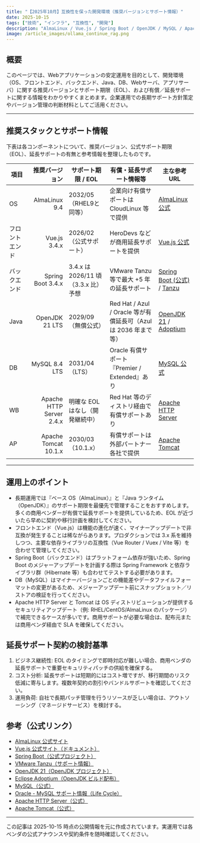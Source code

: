 ```yaml
---
title: "【2025年10月】互換性を保った開発環境（推奨バージョンとサポート情報）"
date: 2025-10-15
tags: ["技術", "インフラ", "互換性", "開発"]
description: "AlmaLinux / Vue.js / Spring Boot / OpenJDK / MySQL / Apache / Tomcat の推奨バージョンとサポート期間、延長サポート情報をまとめた運用ガイド。"
image: /article_images/ollama_continue_rag.png
---
```


## 概要

このページでは、Webアプリケーションの安定運用を目的として、開発環境（OS、フロントエンド、バックエンド、Java、DB、Webサーバ、アプリサーバ）に関する推奨バージョンとサポート期限（EOL）、および有償／延長サポートに関する情報をわかりやすくまとめます。企業運用での長期サポート方針策定やバージョン管理の判断材料としてご活用ください。

---

## 推奨スタックとサポート情報

下表は各コンポーネントについて、推奨バージョン、公式サポート期限（EOL）、延長サポートの有無と参考情報を整理したものです。

| 項目           |           推奨バージョン | サポート期限 / EOL                  | 有償・延長サポート情報等                                        | 主な参考URL                                                                                       |
| -------------- | -----------------------: | ----------------------------------- | --------------------------------------------------------------- | ------------------------------------------------------------------------------------------------- |
| OS             |            AlmaLinux 9.4 | 2032/05（RHEL9と同等）              | 企業向け有償サポートは CloudLinux 等で提供                      | [AlmaLinux 公式](https://almalinux.org/)                                                          |
| フロントエンド |             Vue.js 3.4.x | 2026/02（公式サポート）             | HeroDevs などが商用延長サポートを提供                           | [Vue.js 公式](https://vuejs.org/)                                                                 |
| バックエンド   |        Spring Boot 3.4.x | 3.4.x は 2026/11 頃（3.3.x 比）予想 | VMware Tanzu 等で最大 +5 年の延長サポート                       | [Spring Boot (公式)](https://spring.io/projects/spring-boot) / [Tanzu](https://tanzu.vmware.com/) |
| Java           |           OpenJDK 21 LTS | 2029/09（無償公式）                 | Red Hat / Azul / Oracle 等が有償延長可（Azul は 2036 年まで等） | [OpenJDK 21](https://openjdk.org/projects/jdk/21/) / [Adoptium](https://adoptium.net/)            |
| DB             |            MySQL 8.4 LTS | 2031/04（LTS）                      | Oracle 有償サポート『Premier / Extended』あり                   | [MySQL 公式](https://www.mysql.com/)                                                              |
| WB             | Apache HTTP Server 2.4.x | 明確な EOL はなし（開発継続中）     | Red Hat 等のディストリ経由で有償サポートあり                    | [Apache HTTP Server](https://httpd.apache.org/)                                                   |
| AP             |     Apache Tomcat 10.1.x | 2030/03（10.1.x）                   | 有償サポートは外部パートナー各社で提供                          | [Apache Tomcat](https://tomcat.apache.org/)                                                       |

---

## 運用上のポイント

- 長期運用では『ベース OS（AlmaLinux）』と『Java ランタイム（OpenJDK）』のサポート期限を最優先で管理することをおすすめします。多くの商用ベンダーが有償で延長サポートを提供しているため、EOL が近づいたら早めに契約や移行計画を検討してください。
- フロントエンド（Vue.js）は機能の進化が速く、マイナーアップデートで非互換が発生することは稀ながらあります。プロダクションでは 3.x 系を維持しつつ、主要な依存ライブラリの互換性（Vue Router / Vuex / Vite 等）を合わせて管理してください。
- Spring Boot（バックエンド）はプラットフォーム依存が強いため、Spring Boot のメジャーアップデートを計画する際は Spring Framework と依存ライブラリ群（Hibernate 等）も合わせてテストする必要があります。
- DB（MySQL）はマイナーバージョンごとの機能差やデータファイルフォーマットの変更があるため、メジャーアップデート前にスナップショット／リストアの検証を行ってください。
- Apache HTTP Server と Tomcat は OS ディストリビューションが提供するセキュリティアップデート（例: RHEL/CentOS/AlmaLinux のパッケージ）で補完できるケースが多いです。商用サポートが必要な場合は、配布元または商用ベンダ経由で SLA を確保してください。

## 延長サポート契約の検討基準

1. ビジネス継続性: EOL のタイミングで即時対応が難しい場合、商用ベンダの延長サポートで重要セキュリティパッチの供給を確保する。
2. コスト分析: 延長サポートは短期的にはコスト増ですが、移行期間のリスク低減に寄与します。複数年契約の割引やバンドルサポートを確認してください。
3. 運用負荷: 自社で長期パッチ管理を行うリソースが乏しい場合は、アウトソーシング（マネージドサービス）を検討する。

## 参考（公式リンク）

- [AlmaLinux 公式サイト](https://almalinux.org/)
- [Vue.js 公式サイト（ドキュメント）](https://vuejs.org/)
- [Spring Boot（公式プロジェクト）](https://spring.io/projects/spring-boot)
- [VMware Tanzu（サポート情報）](https://tanzu.vmware.com/)
- [OpenJDK 21（OpenJDK プロジェクト）](https://openjdk.org/projects/jdk/21/)
- [Eclipse Adoptium（OpenJDK ビルド配布）](https://adoptium.net/)
- [MySQL（公式）](https://www.mysql.com/)
- [Oracle - MySQL サポート情報（Life Cycle）](https://www.oracle.com/support/lifetime-support/products/mysql.html)
- [Apache HTTP Server（公式）](https://httpd.apache.org/)
- [Apache Tomcat（公式）](https://tomcat.apache.org/)

---

この記事は 2025-10-15 時点の公開情報を元に作成されています。実運用では各ベンダの公式アナウンスや契約条件を随時確認してください。

